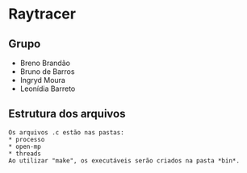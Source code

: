 # Raytracer #
## Grupo ##
* Breno Brandão
* Bruno de Barros
* Ingryd Moura 
* Leonídia Barreto
## Estrutura dos arquivos ##
	Os arquivos .c estão nas pastas:
	* processo
	* open-mp
	* threads
	Ao utilizar "make", os executáveis serão criados na pasta *bin*.